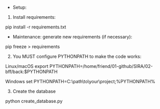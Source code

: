 * Setup:

1) Install requirements:

pip install -r requirements.txt

* Maintenance: generate new requirements (if necessary):

pip freeze > requirements

2) You MUST configure PYTHONPATH to make the code works:

Linux/macOS
export PYTHONPATH=/home/friend/01-github/SIRA/02-bff/back:$PYTHONPATH

Windows
set PYTHONPATH=C:\path\to\your\project;%PYTHONPATH%

3) Create the database

python create_database.py